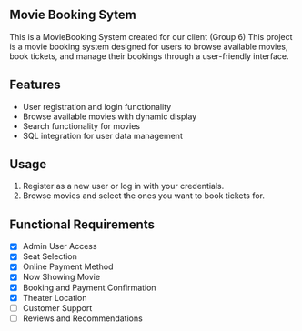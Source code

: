 ## Movie Booking Sytem

This is a MovieBooking System created for our client (Group 6)
This project is a movie booking system designed for users to browse available movies, book tickets, and manage their bookings through a user-friendly interface. 

## Features
- User registration and login functionality
- Browse available movies with dynamic display
- Search functionality for movies
- SQL integration for user data management

## Usage
1. Register as a new user or log in with your credentials.
2. Browse movies and select the ones you want to book tickets for.

## Functional Requirements
- [x] Admin User Access
- [x] Seat Selection
- [x] Online Payment Method
- [x] Now Showing Movie
- [x] Booking and Payment Confirmation
- [x] Theater Location
- [ ] Customer Support
- [ ] Reviews and Recommendations
